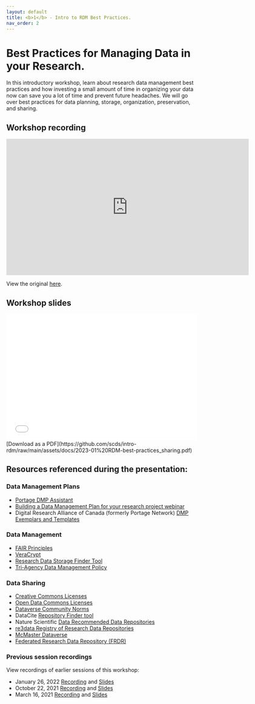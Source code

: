 ```yaml
---
layout: default
title: <b>1</b> - Intro to RDM Best Practices.
nav_order: 2
---
```


# Best Practices for Managing Data in your Research.

In this introductory workshop, learn about research data management best practices and how investing a small amount of time in organizing your data now can save you a lot of time and prevent future headaches. We will go over  best practices for data planning, storage, organization, preservation, and sharing.

## Workshop recording

<iframe height="360" width="640" allowfullscreen frameborder=0 src="https://echo360.ca/media/cdde7620-6f3b-40ff-b0d6-ad12c6ea4eea/public"></iframe>

View the original [here](https://echo360.ca/media/cdde7620-6f3b-40ff-b0d6-ad12c6ea4eea/public).

## Workshop slides

<div style="position:relative;padding-top:66.25%;">
<iframe src="//docs.google.com/viewer?url=https://github.com/scds/intro-rdm/raw/main/assets/docs/2023-01%20RDM-best-practices_sharing.pdf?dl=0&hl=en_US&embedded=true" class="gde-frame" style="position:absolute;top:0;left:0;width:100%;height:100%;border:none;" scrolling="no"></iframe>
</div>
[Download as a PDF](https://github.com/scds/intro-rdm/raw/main/assets/docs/2023-01%20RDM-best-practices_sharing.pdf)
<br>

## Resources referenced during the presentation:

### Data Management Plans
* [Portage DMP Assistant](https://assistant.portagenetwork.ca)
* [Building a Data Management Plan for your research project webinar](dmp)
* Digital Research Alliance of Canada (formerly Portage Network) [DMP Exemplars and Templates](https://alliancecan.ca/en/services/research-data-management/learning-and-training/training-resources#heading-dmp-exemplars)

### Data Management
* [FAIR Principles](https://www.go-fair.org/fair-principles/)
* [VeraCrypt](https://www.veracrypt.fr/en/Home.html)
* [Research Data Storage Finder Tool](http://u.mcmaster.ca/storagefinder)
* [Tri-Agency Data Management Policy](http://www.science.gc.ca/eic/site/063.nsf/eng/h_97610.html)

### Data Sharing
* [Creative Commons Licenses](http://creativecommons.org)
* [Open Data Commons Licenses](http://opendatacommons.org)
* [Dataverse Community Norms](https://dataverse.org/best-practices/dataverse-community-norms)
* DataCite [Repository Finder tool](https://repositoryfinder.datacite.org/)
* Nature Scientific [Data Recommended Data Repositories](https://www.nature.com/sdata/policies/repositories)
* [re3data Registry of Research Data Repositories](https://www.re3data.org/)
* [McMaster Dataverse](https://borealisdata.ca/dataverse/mcmaster)
* [Federated Research Data Repository (FRDR)](https://www.frdr-dfdr.ca/repo/)

### Previous session recordings

View recordings of earlier sessions of this workshop:

* January 26, 2022 [Recording](https://echo360.ca/media/5185ce52-f2c0-44cd-8594-da1456224d4e/public) and [Slides](https://github.com/scds/intro-rdm/raw/main/assets/docs/2022-01-RDM-best-practices.pdf)
* October 22, 2021 [Recording](https://echo360.ca/media/d0ef0502-9d7e-497b-9226-e988c3db67b7/public) and [Slides](https://github.com/scds/intro-rdm/raw/main/assets/docs/2021-10-22-DMDS-RDM-slides.pdf)
* March 16, 2021 [Recording](https://echo360.ca/media/cbeb4b28-21a4-4149-a814-ddeef38efab4/public) and [Slides](https://github.com/scds/intro-rdm/raw/main/assets/docs/DMDS_RDM_Mar2021_Slides.pdf)
